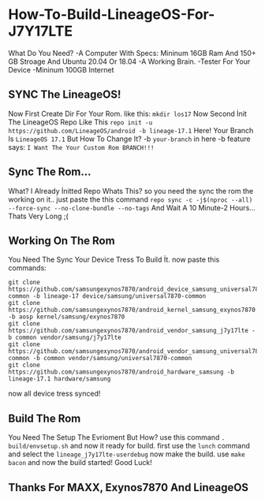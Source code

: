 # How-To-Build-LineageOS-For-J7Y17LTE
What Do You Need?
-A Computer With Specs: Mininum 16GB Ram And 150+ GB Stroage And Ubuntu 20.04 Or 18.04
-A Working Brain.
-Tester For Your Device
-Mininum 100GB Internet
## SYNC The LineageOS!
Now First Create Dir For Your Rom. like this: ```mkdir los17```
Now Second İnit The LineageOS Repo
Like This
```repo init -u https://github.com/LineageOS/android -b lineage-17.1```
Here! Your Branch Is `LineageOS 17.1` But How To Change It? 
-b `your-branch` in here -b feature says: `I Want The Your Custom Rom BRANCH!!!`
## Sync The Rom...
What? I Already İnitted Repo Whats This? so you need the sync the rom the working on it.. 
just paste the this command `repo sync -c -j$(nproc --all) --force-sync --no-clone-bundle --no-tags`
And Wait A 10 Minute-2 Hours... Thats Very Long ;(
## Working On The Rom
You Need The Sync Your Device Tress To Build İt. 
now paste this commands:
```git clone https://github.com/samsungexynos7870/android_device_samsung_j7y17lte -b crdroid device/samsung/j7y17lte
git clone https://github.com/samsungexynos7870/android_device_samsung_universal7870-common -b lineage-17 device/samsung/universal7870-common
git clone https://github.com/samsungexynos7870/android_kernel_samsung_exynos7870 -b aosp kernel/samsung/exynos7870
git clone https://github.com/samsungexynos7870/android_vendor_samsung_j7y17lte -b common vendor/samsung/j7y17lte
git clone https://github.com/samsungexynos7870/android_vendor_samsung_universal7870-common -b common vendor/samsung/universal7870-common
git clone https://github.com/samsungexynos7870/android_hardware_samsung -b lineage-17.1 hardware/samsung
```
now all device tress synced!
## Build The Rom 
You Need The Setup The Evrioment But How? 
use this command ```. build/envsetup.sh```
and now it ready for build. first use the `lunch` command and select the `lineage_j7y17lte-userdebug` now make the build. use ```make bacon``` and now the build started! Good Luck!












## Thanks For MAXX, Exynos7870 And LineageOS
